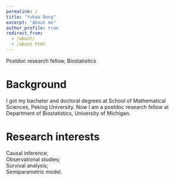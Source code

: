 ```yaml
---
permalink: /
title: "Yuhao Deng"
excerpt: "About me"
author_profile: true
redirect_from: 
  - /about/
  - /about.html
---
```


Postdoc research fellow, Biostatistics

Background
======
I got my bachelor and doctoral degrees at School of Mathematical Sciences, Peking University. Now I am a postdoc research fellow at Department of Biostatistics, University of Michigan.

Research interests
======
Causal inference; <br />
Observational studies; <br />
Survival analysis; <br />
Semiparametric model.

